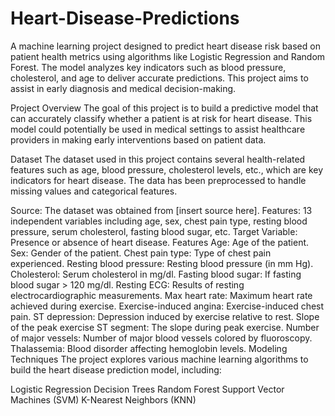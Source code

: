# Heart-Disease-Predictions
A machine learning project designed to predict heart disease risk based on patient health metrics using algorithms like Logistic Regression and Random Forest. The model analyzes key indicators such as blood pressure, cholesterol, and age to deliver accurate predictions. This project aims to assist in early diagnosis and medical decision-making.

Project Overview
The goal of this project is to build a predictive model that can accurately classify whether a patient is at risk for heart disease. This model could potentially be used in medical settings to assist healthcare providers in making early interventions based on patient data.

Dataset
The dataset used in this project contains several health-related features such as age, blood pressure, cholesterol levels, etc., which are key indicators for heart disease. The data has been preprocessed to handle missing values and categorical features.

Source: The dataset was obtained from [insert source here].
Features: 13 independent variables including age, sex, chest pain type, resting blood pressure, serum cholesterol, fasting blood sugar, etc.
Target Variable: Presence or absence of heart disease.
Features
Age: Age of the patient.
Sex: Gender of the patient.
Chest pain type: Type of chest pain experienced.
Resting blood pressure: Resting blood pressure (in mm Hg).
Cholesterol: Serum cholesterol in mg/dl.
Fasting blood sugar: If fasting blood sugar > 120 mg/dl.
Resting ECG: Results of resting electrocardiographic measurements.
Max heart rate: Maximum heart rate achieved during exercise.
Exercise-induced angina: Exercise-induced chest pain.
ST depression: Depression induced by exercise relative to rest.
Slope of the peak exercise ST segment: The slope during peak exercise.
Number of major vessels: Number of major blood vessels colored by fluoroscopy.
Thalassemia: Blood disorder affecting hemoglobin levels.
Modeling Techniques
The project explores various machine learning algorithms to build the heart disease prediction model, including:

Logistic Regression
Decision Trees
Random Forest
Support Vector Machines (SVM)
K-Nearest Neighbors (KNN)
